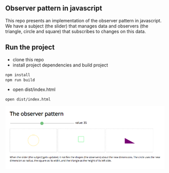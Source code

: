 ## Observer pattern in javascript

This repo presents an implementation of the observer pattern in javascript. We have a subject (the slider) that manages data and observers (the triangle, circle and square) that subscribes to changes on this data.

## Run the project

- clone this repo
- install project dependencies and build project

```
npm install
npm run build
```

- open dist/index.html
```
open dist/index.html
```

![screenshot](./screenshot.png)
